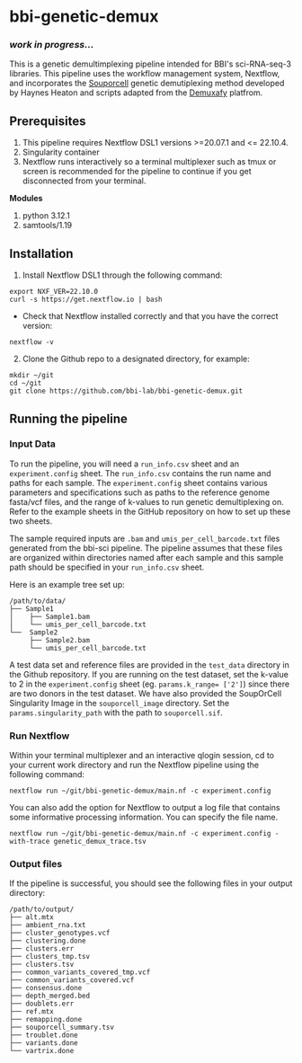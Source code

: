 # bbi-genetic-demux

### *work in progress...* 
This is a genetic demultimplexing pipeline intended for BBI's sci-RNA-seq-3 libraries. This pipeline uses the workflow management system, Nextflow, and incorporates the [Souporcell](https://github.com/wheaton5/souporcell) genetic demutiplexing method developed by Haynes Heaton and scripts adapted from the [Demuxafy](https://demultiplexing-doublet-detecting-docs.readthedocs.io/en/latest/Installation.html) platfrom.

## Prerequisites 

1. This pipeline requires Nextflow DSL1 versions >=20.07.1 and <= 22.10.4. 
2. Singularity container
3. Nextflow runs interactively so a terminal multiplexer such as tmux or screen is recommended for the pipeline to continue if you get disconnected from your terminal. 

**Modules** 
1. python 3.12.1
2. samtools/1.19


## Installation

1. Install Nextflow DSL1 through the following command: 
```
export NXF_VER=22.10.0
curl -s https://get.nextflow.io | bash
```

- Check that Nextflow installed correctly and that you have the correct version: 
```
nextflow -v
```

2. Clone the Github repo to a designated directory, for example: 
```
mkdir ~/git
cd ~/git
git clone https://github.com/bbi-lab/bbi-genetic-demux.git
```


## Running the pipeline 

### Input Data
To run the pipeline, you will need a `run_info.csv` sheet and an `experiment.config` sheet. The `run_info.csv` contains the run name and paths for each sample. The `experiment.config` sheet contains various parameters and specifications such as paths to the reference genome fasta/vcf files, and the range of k-values to run genetic demultiplexing on. Refer to the example sheets in the GitHub repository on how to set up these two sheets. 

The sample required inputs are `.bam` and `umis_per_cell_barcode.txt` files generated from the bbi-sci pipeline. The pipeline assumes that these files are organized within directories named after each sample and this sample path should be specified in your `run_info.csv` sheet.

Here is an example tree set up: 

```
/path/to/data/
├── Sample1 
│    ├── Sample1.bam
│    └── umis_per_cell_barcode.txt
└──  Sample2
     ├── Sample2.bam
     └── umis_per_cell_barcode.txt
```

A test data set and reference files are provided in the `test_data` directory in the Github repository. If you are running on the test dataset, set the k-value to 2 in the `experiment.config` sheet (eg. `params.k_range= ['2']`) since there are two donors in the test dataset. We have also provided the SoupOrCell Singularity Image in the `souporcell_image` directory. Set the `params.singularity_path` with the path to `souporcell.sif`. 


### Run Nextflow 

Within your terminal multiplexer and an interactive qlogin session, cd to your current work directory and run the Nextflow pipeline using the following command:

```
nextflow run ~/git/bbi-genetic-demux/main.nf -c experiment.config
```

You can also add the option for Nextflow to output a log file that contains some informative processing information. You can specify the file name. 
```
nextflow run ~/git/bbi-genetic-demux/main.nf -c experiment.config -with-trace genetic_demux_trace.tsv
```

### Output files 

If the pipeline is successful, you should see the following files in your output directory:

```
/path/to/output/
├── alt.mtx
├── ambient_rna.txt
├── cluster_genotypes.vcf
├── clustering.done
├── clusters.err
├── clusters_tmp.tsv
├── clusters.tsv
├── common_variants_covered_tmp.vcf
├── common_variants_covered.vcf
├── consensus.done
├── depth_merged.bed
├── doublets.err
├── ref.mtx
├── remapping.done
├── souporcell_summary.tsv
├── troublet.done
├── variants.done
└── vartrix.done
```
